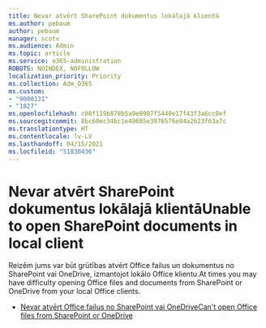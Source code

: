 ```yaml
---
title: Nevar atvērt SharePoint dokumentus lokālajā klientā
ms.author: pebaum
author: pebaum
manager: scotv
ms.audience: Admin
ms.topic: article
ms.service: o365-administration
ROBOTS: NOINDEX, NOFOLLOW
localization_priority: Priority
ms.collection: Adm_O365
ms.custom:
- "9000131"
- "1827"
ms.openlocfilehash: c08f119b878b5a9e0987f5440e17f43f3a6cc8ef
ms.sourcegitcommit: 8bc60ec34bc1e40685e3976576e04a2623f63a7c
ms.translationtype: HT
ms.contentlocale: lv-LV
ms.lasthandoff: 04/15/2021
ms.locfileid: "51830436"
---
```

# <a name="unable-to-open-sharepoint-documents-in-local-client"></a><span data-ttu-id="aa1cd-102">Nevar atvērt SharePoint dokumentus lokālajā klientā</span><span class="sxs-lookup"><span data-stu-id="aa1cd-102">Unable to open SharePoint documents in local client</span></span>

<span data-ttu-id="aa1cd-103">Reizēm jums var būt grūtības atvērt Office failus un dokumentus no SharePoint vai OneDrive, izmantojot lokālo Office klientu.</span><span class="sxs-lookup"><span data-stu-id="aa1cd-103">At times you may have difficulty opening Office files and documents from SharePoint or OneDrive from your local Office clients.</span></span>

- [<span data-ttu-id="aa1cd-104">Nevar atvērt Office failus no SharePoint vai OneDrive</span><span class="sxs-lookup"><span data-stu-id="aa1cd-104">Can't open Office files from SharePoint or OneDrive</span></span>](https://docs.microsoft.com/sharepoint/troubleshoot/administration/cant-open-office-files)
